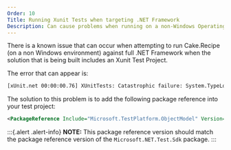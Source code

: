 ```yaml
---
Order: 10
Title: Running Xunit Tests when targeting .NET Framework
Description: Can cause problems when running on a non-Windows Operating System
---
```


There is a known issue that can occur when attempting to run Cake.Recipe (on a non Windows environment) against full .NET Framework when the solution that is being built includes an Xunit Test Project.

The error that can appear is:

```bash
[xUnit.net 00:00:00.76] XUnitTests: Catastrophic failure: System.TypeLoadException: Could not load type of field 'Xunit.Runner.VisualStudio.VsExecutionSink:recorder' (4) due to: Could not load file or assembly 'Microsoft.VisualStudio.TestPlatform.ObjectModel, Version=11.0.0.0, Culture=neutral, PublicKeyToken=b03f5f7f11d50a3a' or one of its dependencies.
```

The solution to this problem is to add the following package reference into your test project:

```xml
<PackageReference Include="Microsoft.TestPlatform.ObjectModel" Version="16.6.1" Condition="$(TargetFramework.StartsWith('net4')) AND '$(OS)' == 'Unix'" />
```

:::{.alert .alert-info}
**NOTE:**
This package reference version should match the package reference version of the `Microsoft.NET.Test.Sdk` package.
:::
